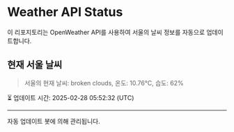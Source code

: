 
# Weather API Status

이 리포지토리는 OpenWeather API를 사용하여 서울의 날씨 정보를 자동으로 업데이트합니다.

## 현재 서울 날씨
> 서울의 현재 날씨: broken clouds, 온도: 10.76°C, 습도: 62%

⏳ 업데이트 시간: 2025-02-28 05:52:32 (UTC)

---
자동 업데이트 봇에 의해 관리됩니다.
